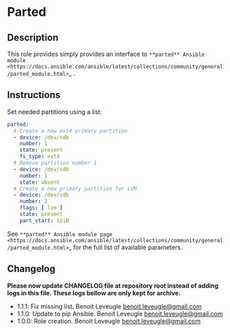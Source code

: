 # Parted

## Description

This role provides simply provides an interface to `**parted** Ansible module <https://docs.ansible.com/ansible/latest/collections/community/general/parted_module.html>`_ .

## Instructions

Set needed partitions using a list:

```yaml
parted:
  # Create a new ext4 primary partition
  - device: /dev/sdb
    number: 1
    state: present
    fs_type: ext4
  # Remove partition number 1
  - device: /dev/sdb
    number: 1
    state: absent
  # Create a new primary partition for LVM
  - device: /dev/sdb
    number: 2
    flags: [ lvm ]
    state: present
    part_start: 1GiB
```

See `**parted** Ansible module page <https://docs.ansible.com/ansible/latest/collections/community/general/parted_module.html>`_
for the full list of available parameters.

## Changelog

**Please now update CHANGELOG file at repository root instead of adding logs in this file.
These logs bellow are only kept for archive.**

* 1.1.1: Fix missing list. Benoit Leveugle <benoit.leveugle@gmail.com>
* 1.1.0: Update to pip Ansible. Benoit Leveugle <benoit.leveugle@gmail.com>
* 1.0.0: Role creation. Benoit Leveugle <benoit.leveugle@gmail.com>
